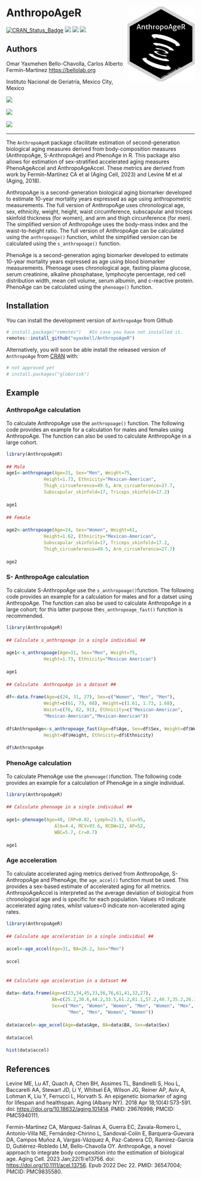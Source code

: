 
<!-- README.md is generated from README.Rmd. Please edit that file -->

# AnthropoAgeR <img src="inst/figures/AnthropoAgeR.png" align="right" width="180" height="200"/>

<!-- badges: start -->

[![CRAN_Status_Badge](http://www.r-pkg.org/badges/version/AnthropoAge?color=green)](https://cran.r-project.org/package=AnthropoAge)
[![](http://cranlogs.r-pkg.org/badges/grand-total/AnthropoAge?color=green)](https://cran.r-project.org/package=AnthropoAge)
[![](http://cranlogs.r-pkg.org/badges/AnthropoAge?color=green)](https://cran.r-project.org/package=AnthropoAge)
[![](http://cranlogs.r-pkg.org/badges/last-week/AnthropoAge?color=green)](https://cran.r-project.org/package=AnthropoAge)
<!-- badges: end -->

## Authors

Omar Yaxmehen Bello-Chavolla, Carlos Alberto Fermín-Martínez
<https://bellolab.org>

Instituto Nacional de Geriatría, Mexico City, Mexico

[![](https://img.shields.io/badge/Instagram-E4405F?style=for-the-badge&logo=instagram&logoColor=white)](https://instagram.com/bellochavolla_lab)

[![](https://img.shields.io/badge/GitHub-100000?style=for-the-badge&logo=github&logoColor=white)](https://facebook.com/bellochavollalab)

[![](https://img.shields.io/badge/Facebook-1877F2?style=for-the-badge&logo=facebook&logoColor=white)](https://github.com/oyaxbell)

------------------------------------------------------------------------

The `AnthropoAgeR` package cfacilitate estimation of second-generation
biological aging measures derived from body-composition measures
(AnthropoAge, S-AnthropoAge) and PhenoAge in R. This package also allows
for estimation of sex-stratified accelerated aging measures
PhenoAgeAccel and AnthropoAgeAccel. These metrics are derived from work
by Fermín-Martínez CA et al (Aging Cell, 2023) and Levine M et al
(Aging, 2018).

AnthropoAge is a second-generation biological aging biomarker developed
to estimate 10-year mortality years expressed as age using
anthropometric measurements. The full version of AnthropoAge uses
chronological age, sex, ethnicity, weight, height, waist circumference,
subscapular and triceps skinfold thickness (for women), and arm and
thigh circunference (for men). The simplified version of AnthropoAge
uses the body-mass index and the waist-to-height ratio. The full version
of AnthropoAge can be calculated using the `anthropoage()` function,
whilst the simplified version can be calculated using the
`s_anthropoage()` function.

PhenoAge is a second-generation aging biomarker developed to estimate
10-year mortality years expressed as age using blood biomarker
measurements. Phenoage uses chronological age, fasting plasma glucose,
serum creatinine, alkaline phosphatase, lymphocyte percentage, red cell
distribution width, mean cell volume, serum albumin, and c-reactive
protein. PhenoAge can be calculated using the `phenoage()` function.

## Installation

You can install the development version of `AnthropoAge` from Github

``` r
# install.package("remotes")   #In case you have not installed it.
remotes::install_github("oyaxbell/AnthropoAgeR")
```

Alternatively, you will soon be able install the released version of
`AnthropoAge` from [CRAN](https://CRAN.R-project.org) with:

``` r
# not approved yet
# install.packages("globorisk")
```

## Example

### AnthropoAge calculation

To calculate AnthropoAge use the `anthropoage()` function. The following
code provides an example for a calculation for males and females using
AnthropoAge. The function can also be used to calculate AnthropoAge in a
large cohort.

``` r
library(AnthropoAgeR)

## Male
age1<-anthropoage(Age=31, Sex="Men", Weight=75,
              Height=1.73, Ethnicity="Mexican-American",
              Thigh_circumference=49.5, Arm_circumference=27.7,
              Subscapular_skinfold=17, Triceps_skinfold=17.2)

age1

## Female

age2<-anthropoage(Age=24, Sex="Women", Weight=61,
              Height=1.62, Ethnicity="Mexican-American",
              Subscapular_skinfold=17, Triceps_skinfold=17.2,
              Thigh_circumference=49.5, Arm_circumference=27.7)

age2
```

### S- AnthropoAge calculation

To calculate S-AnthropoAge use the `s_anthropoage()`function. The
following code provides an example for a calculation for males and for a
datset using AnthropoAge. The function can also be used to calculate
AnthropoAge in a large cohort; for this latter purpose
the`s_anthropoage_fast()` function is recommended.

``` r
library(AnthropoAgeR)

## Calculate s_anthropoage in a single individual ##

age1<-s_anthropoage(Age=31, Sex="Men", Weight=75,
              Height=1.73, Ethnicity="Mexican American")

age1

## Calculate  AnthropoAge in a dataset ##

df<-data.frame(Age=c(24, 31, 27), Sex=c("Women", "Men", "Men"),
              Weight=c(61, 73, 68), Height=c(1.61, 1.73, 1.68),
              Waist=c(76, 82, 91), Ethnicity=c("Mexican-American",
              "Mexican-American","Mexican-American"))

df$AnthropoAge<-s_anthropoage_fast(Age=df$Age, Sex=df$Sex, Weight=df$Weight,
              Height=df$Height, Ethnicity=df$Ethnicity)

df$AnthropoAge

```

### PhenoAge calculation

To calculate PhenoAge use the `phenoage()`function. The following code
provides an example for a calculation of PhenoAge in a single
individual.

``` r
library(AnthropoAgeR)

## Calculate phenoage in a single individual ##

age1<-phenoage(Age=40, CRP=0.02, Lymph=23.9, Glu=95,
                  Alb=4.4, MCV=93.6, RCDW=12, AP=52,
                  WBC=5.7, Cr=0.7)

age1
```

### Age acceleration

To calculate accelerated aging metrics derived from AnthropoAge,
S-AnthropoAge and PhenoAge, the `age_accel()` function must be used.
This provides a sex-based estimate of accelerated aging for all metrics.
AnthropoAgeAccel is interpreted as the average deviation of biological
from chronological age and is specific for each population. Values ≥0
indicate accelerated aging rates, whilst values\<0 indicate
non-accelerated aging rates.

``` r
library(AnthropoAgeR)

## Calculate age acceleration in a single individual ##

accel<-age_accel(Age=31, BA=26.2, Sex="Men")

accel


## Calculate age acceleration in a dataset ##

data<-data.frame(Age=c(23,34,45,33,56,76,61,41,32,27),
                 BA=c(25.2,30.6,44.2,33.5,61.2,81.1,57.2,40.7,35.2,26.1),
                 Sex=c("Men", "Women", "Women", "Men", "Women", "Men", 
                       "Men", "Men", "Women", "Women"))

data$accel<-age_accel(Age=data$Age, BA=data$BA, Sex=data$Sex)

data$accel

hist(data$accel)


```

## References

Levine ME, Lu AT, Quach A, Chen BH, Assimes TL, Bandinelli S, Hou L,
Baccarelli AA, Stewart JD, Li Y, Whitsel EA, Wilson JG, Reiner AP, Aviv
A, Lohman K, Liu Y, Ferrucci L, Horvath S. An epigenetic biomarker of
aging for lifespan and healthspan. Aging (Albany NY). 2018 Apr
18;10(4):573-591. doi: <https://doi.org/10.18632/aging.101414>. PMID:
29676998; PMCID: PMC5940111.

Fermín-Martínez CA, Márquez-Salinas A, Guerra EC, Zavala-Romero L,
Antonio-Villa NE, Fernández-Chirino L, Sandoval-Colin E,
Barquera-Guevara DA, Campos Muñoz A, Vargas-Vázquez A, Paz-Cabrera CD,
Ramírez-García D, Gutiérrez-Robledo LM, Bello-Chavolla OY. AnthropoAge,
a novel approach to integrate body composition into the estimation of
biological age. Aging Cell. 2023 Jan;22(1):e13756. doi:
<https://doi.org/10.1111/acel.13756>. Epub 2022 Dec 22. PMID: 36547004;
PMCID: PMC9835580.
